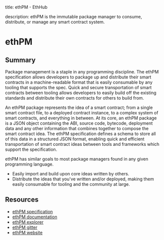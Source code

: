 title: ethPM - EthHub

description: ethPM is the immutable package manager to consume, distribute, or manage any smart contract system.

# ethPM

## Summary

Package management is a staple in any programming discipline. The ethPM specification allows developers to package up and distribute their smart contracts in a machine-readable format that is easily consumable by any tooling that supports the spec. Quick and secure transportation of smart contracts between tooling allows developers to easily build off the existing standards and distribute their own contracts for others to build from.

An ethPM package represents the idea of a smart contract; from a single smart contract file, to a deployed contract instance, to a complex system of smart contracts, and everything in between. At its core, an ethPM package is a JSON object containing the ABI, source code, bytecode, deployment data and any other information that combines together to compose the smart contract idea. The ethPM specification defines a schema to store all of this data in a structured JSON format, enabling quick and efficient transportation of smart contract ideas between tools and frameworks which support the specification.

ethPM has similar goals to most package managers found in any given programming language. 

- Easily import and build upon core ideas written by others.
- Distribute the ideas that you've written and/or deployed, making them easily consumable for tooling and the community at large.

## Resources

- [ethPM specification](https://ethpm.github.io/ethpm-spec/)
- [ethPM documentation](https://docs.ethpm.com)
- [ethPM explorer](http://explorer.ethpm.com)
- [ethPM gitter](https://gitter.im/ethpm/Lobby)
- [ethPM website](https://www.ethpm.com)
